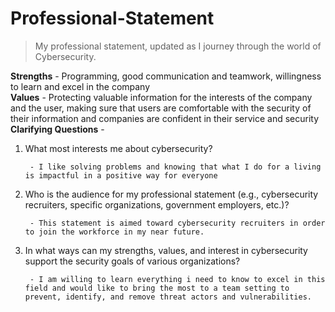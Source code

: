 # Professional-Statement
>My professional statement, updated as I journey through the world of Cybersecurity.
>
**Strengths** - Programming, good communication and teamwork, willingness to learn and excel in the company  
**Values** - Protecting valuable information for the interests of the company and the user, making sure that users are comfortable with the security of their information and companies are confident in their service and security  
**Clarifying Questions** -   
1. What most interests me about cybersecurity?

        - I like solving problems and knowing that what I do for a living is impactful in a positive way for everyone
   
2. Who is the audience for my professional statement (e.g., cybersecurity recruiters, specific organizations, government employers, etc.)?

        - This statement is aimed toward cybersecurity recruiters in order to join the workforce in my near future.

5. In what ways can my strengths, values, and interest in cybersecurity support the security goals of various organizations?

        - I am willing to learn everything i need to know to excel in this field and would like to bring the most to a team setting to prevent, identify, and remove threat actors and vulnerabilities.  
